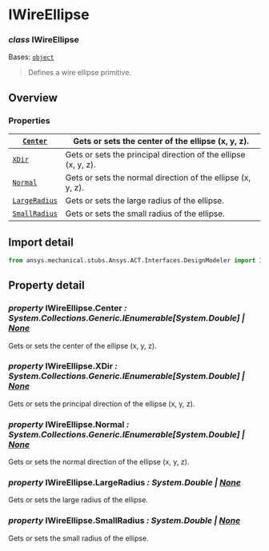 <a id="iwireellipse"></a>

# IWireEllipse

<a id="IWireEllipse"></a>

### *class* IWireEllipse

Bases: [`object`](https://docs.python.org/3/library/functions.html#object)

> Defines a wire ellipse primitive.

> <!-- !! processed by numpydoc !! -->

<a id="overview"></a>

## Overview

### Properties

| [`Center`](#IWireEllipse.Center)           | Gets or sets the center of the ellipse (x, y, z).              |
|--------------------------------------------|----------------------------------------------------------------|
| [`XDir`](#IWireEllipse.XDir)               | Gets or sets the principal direction of the ellipse (x, y, z). |
| [`Normal`](#IWireEllipse.Normal)           | Gets or sets the normal direction of the ellipse (x, y, z).    |
| [`LargeRadius`](#IWireEllipse.LargeRadius) | Gets or sets the large radius of the ellipse.                  |
| [`SmallRadius`](#IWireEllipse.SmallRadius) | Gets or sets the small radius of the ellipse.                  |

<a id="import-detail"></a>

## Import detail

```python
from ansys.mechanical.stubs.Ansys.ACT.Interfaces.DesignModeler import IWireEllipse
```

<a id="property-detail"></a>

## Property detail

<a id="IWireEllipse.Center"></a>

### *property* IWireEllipse.Center *: System.Collections.Generic.IEnumerable[System.Double] | [None](https://docs.python.org/3/library/constants.html#None)*

Gets or sets the center of the ellipse (x, y, z).

<!-- !! processed by numpydoc !! -->

<a id="IWireEllipse.XDir"></a>

### *property* IWireEllipse.XDir *: System.Collections.Generic.IEnumerable[System.Double] | [None](https://docs.python.org/3/library/constants.html#None)*

Gets or sets the principal direction of the ellipse (x, y, z).

<!-- !! processed by numpydoc !! -->

<a id="IWireEllipse.Normal"></a>

### *property* IWireEllipse.Normal *: System.Collections.Generic.IEnumerable[System.Double] | [None](https://docs.python.org/3/library/constants.html#None)*

Gets or sets the normal direction of the ellipse (x, y, z).

<!-- !! processed by numpydoc !! -->

<a id="IWireEllipse.LargeRadius"></a>

### *property* IWireEllipse.LargeRadius *: System.Double | [None](https://docs.python.org/3/library/constants.html#None)*

Gets or sets the large radius of the ellipse.

<!-- !! processed by numpydoc !! -->

<a id="IWireEllipse.SmallRadius"></a>

### *property* IWireEllipse.SmallRadius *: System.Double | [None](https://docs.python.org/3/library/constants.html#None)*

Gets or sets the small radius of the ellipse.

<!-- !! processed by numpydoc !! -->
